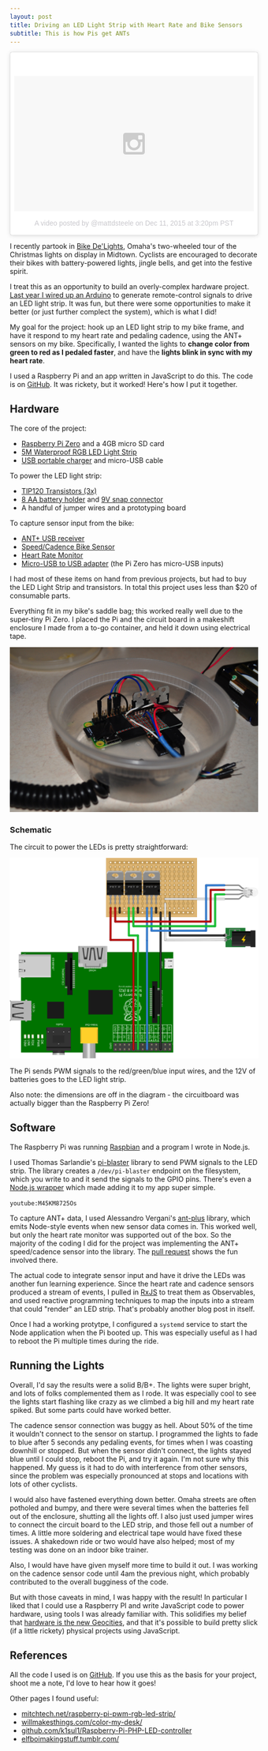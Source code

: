 ```yaml
---
layout: post
title: Driving an LED Light Strip with Heart Rate and Bike Sensors
subtitle: This is how Pis get ANTs
---
```


<blockquote class="instagram-media" data-instgrm-version="6" style=" background:#FFF; border:0; border-radius:3px; box-shadow:0 0 1px 0 rgba(0,0,0,0.5),0 1px 10px 0 rgba(0,0,0,0.15); margin: 1px; max-width:658px; padding:0; width:99.375%; width:-webkit-calc(100% - 2px); width:calc(100% - 2px);"><div style="padding:8px;"> <div style=" background:#F8F8F8; line-height:0; margin-top:40px; padding:28.125% 0; text-align:center; width:100%;"> <div style=" background:url(data:image/png;base64,iVBORw0KGgoAAAANSUhEUgAAACwAAAAsCAMAAAApWqozAAAAGFBMVEUiIiI9PT0eHh4gIB4hIBkcHBwcHBwcHBydr+JQAAAACHRSTlMABA4YHyQsM5jtaMwAAADfSURBVDjL7ZVBEgMhCAQBAf//42xcNbpAqakcM0ftUmFAAIBE81IqBJdS3lS6zs3bIpB9WED3YYXFPmHRfT8sgyrCP1x8uEUxLMzNWElFOYCV6mHWWwMzdPEKHlhLw7NWJqkHc4uIZphavDzA2JPzUDsBZziNae2S6owH8xPmX8G7zzgKEOPUoYHvGz1TBCxMkd3kwNVbU0gKHkx+iZILf77IofhrY1nYFnB/lQPb79drWOyJVa/DAvg9B/rLB4cC+Nqgdz/TvBbBnr6GBReqn/nRmDgaQEej7WhonozjF+Y2I/fZou/qAAAAAElFTkSuQmCC); display:block; height:44px; margin:0 auto -44px; position:relative; top:-22px; width:44px;"></div></div><p style=" color:#c9c8cd; font-family:Arial,sans-serif; font-size:14px; line-height:17px; margin-bottom:0; margin-top:8px; overflow:hidden; padding:8px 0 7px; text-align:center; text-overflow:ellipsis; white-space:nowrap;"><a href="https://www.instagram.com/p/_K3TQNH-fK/" style=" color:#c9c8cd; font-family:Arial,sans-serif; font-size:14px; font-style:normal; font-weight:normal; line-height:17px; text-decoration:none;" target="_blank">A video posted by @mattdsteele</a> on <time style=" font-family:Arial,sans-serif; font-size:14px; line-height:17px;" datetime="2015-12-11T23:20:29+00:00">Dec 11, 2015 at 3:20pm PST</time></p></div></blockquote>
<script async defer src="//platform.instagram.com/en_US/embeds.js"></script>

I recently partook in [Bike De'Lights][event], Omaha's two-wheeled tour of the Christmas lights on display in Midtown.
Cyclists are encouraged to decorate their bikes with battery-powered lights, jingle bells, and get into the festive spirit.

I treat this as an opportunity to build an overly-complex hardware project.
[Last year I wired up an Arduino][2014] to generate remote-control signals to drive an LED light strip.
It was fun, but there were some opportunities to make it better (or just further complect the system), which is what I did!

My goal for the project: hook up an LED light strip to my bike frame, and have it respond to my heart rate and pedaling cadence, using the ANT+ sensors on my bike.
Specifically, I wanted the lights to **change color from green to red as I pedaled faster**, and have the **lights blink in sync with my heart rate**.

I used a Raspberry Pi and an app written in JavaScript to do this. The code is on [GitHub][github]. It was rickety, but it worked! Here's how I put it together.

## Hardware

The core of the project:

- [Raspberry Pi Zero](https://www.raspberrypi.org/blog/raspberry-pi-zero/) and a 4GB micro SD card
- [5M Waterproof RGB LED Light Strip](https://web.archive.org/web/20201119215030/https://www.amazon.com/gp/product/B00DTOAWZ2)
- [USB portable charger](https://web.archive.org/web/20160313113230/http://www.amazon.com:80/Energizer-Portable-Smartphone-Charger-smartphones/dp/B0092MD8P6) and micro-USB cable

To power the LED light strip:

- [TIP120 Transistors (3x)](https://web.archive.org/web/20200920214123/https://www.radioshack.com/products/tip120-transistor?variant=5717612869)
- [8 AA battery holder](https://web.archive.org/web/20200920200324/https://www.radioshack.com/products/radioshack-8-aa-battery-holder?variant=5717214213) and [9V snap connector](https://web.archive.org/web/20200920214249/https://www.radioshack.com/products/radioshack-heavy-duty-9v-snap-connectors?variant=5717208197)
- A handful of jumper wires and a prototyping board

To capture sensor input from the bike:

- [ANT+ USB receiver](https://www.amazon.com/gp/product/B004YJSD20)
- [Speed/Cadence Bike Sensor](https://www.amazon.com/Garmin-Speed-Cadence-Bike-Sensor/dp/B000BFNOT8)
- [Heart Rate Monitor](https://buy.garmin.com/en-US/US/shop-by-accessories/fitness-sensors/hrm-run-/prod133715.html)
- [Micro-USB to USB adapter](https://www.amazon.com/gp/product/B015XA3W0G) (the Pi Zero has micro-USB inputs)

I had most of these items on hand from previous projects, but had to buy the LED Light Strip and transistors.
In total this project uses less than \$20 of consumable parts.

Everything fit in my bike's saddle bag; this worked really well due to the super-tiny Pi Zero.
I placed the Pi and the circuit board in a makeshift enclosure I made from a to-go container, and held it down using electrical tape.

![Container](../images/bdl2.jpg)

### Schematic

The circuit to power the LEDs is pretty straightforward:

![Schematic](../images/raspberry-pi-schematic.svg)

The Pi sends PWM signals to the red/green/blue input wires, and the 12V of batteries goes to the LED light strip.

Also note: the dimensions are off in the diagram - the circuitboard was actually bigger than the Raspberry Pi Zero!

## Software

The Raspberry Pi was running [Raspbian](https://www.raspberrypi.org/downloads/raspbian/) and a program I wrote in Node.js.

I used Thomas Sarlandie's [pi-blaster](https://github.com/sarfata/pi-blaster) library to send PWM signals to the LED strip.
The library creates a `/dev/pi-blaster` endpoint on the filesystem, which you write to and it send the signals to the GPIO pins.
There's even a [Node.js wrapper](https://github.com/sarfata/pi-blaster.js) which made adding it to my app super simple.

`youtube:M45KM8725Os`

To capture ANT+ data, I used Alessandro Vergani's [ant-plus](https://github.com/Loghorn/ant-plus) library, which emits Node-style events when new sensor data comes in.
This worked well, but only the heart rate monitor was supported out of the box.
So the majority of the coding I did for the project was implementing the ANT+ speed/cadence sensor into the library.
The [pull request](https://github.com/Loghorn/ant-plus/pull/4) shows the fun involved there.

The actual code to integrate sensor input and have it drive the LEDs was another fun learning experience.
Since the heart rate and cadence sensors produced a stream of events, I pulled in [RxJS](https://github.com/Reactive-Extensions/RxJS) to treat them as Observables, and used reactive programming techniques to map the inputs into a stream that could "render" an LED strip.
That's probably another blog post in itself.

Once I had a working protytpe, I configured a `systemd` service to start the Node application when the Pi booted up.
This was especially useful as I had to reboot the Pi multiple times during the ride.

## Running the Lights

Overall, I'd say the results were a solid B/B+.
The lights were super bright, and lots of folks complemented them as I rode.
It was especially cool to see the lights start flashing like crazy as we climbed a big hill and my heart rate spiked.
But some parts could have worked better.

The cadence sensor connection was buggy as hell.
About 50% of the time it wouldn't connect to the sensor on startup.
I programmed the lights to fade to blue after 5 seconds any pedaling events, for times when I was coasting downhill or stopped.
But when the sensor didn't connect, the lights stayed blue until I could stop, reboot the Pi, and try it again.
I'm not sure why this happened.
My guess is it had to do with interference from other sensors, since the problem was especially pronounced at stops and locations with lots of other cyclists.

I would also have fastened everything down better.
Omaha streets are often potholed and bumpy, and there were several times when the batteries fell out of the enclosure, shutting all the lights off.
I also just used jumper wires to connect the circuit board to the LED strip, and those fell out a number of times.
A little more soldering and electrical tape would have fixed these issues.
A shakedown ride or two would have also helped; most of my testing was done on an indoor bike trainer.

Also, I would have have given myself more time to build it out.
I was working on the cadence sensor code until 4am the previous night, which probably contributed to the overall bugginess of the code.

But with those caveats in mind, I was happy with the result!
In particular I liked that I could use a Raspberry PI and write JavaScript code to power hardware, using tools I was already familiar with.
This solidifies my belief that [hardware is the new Geocities](/hardware-is-the-new-geocities), and that it's possible to build pretty slick (if a little rickety) physical projects using JavaScript.

## References

All the code I used is on [GitHub][github].
If you use this as the basis for your project, shoot me a note, I'd love to hear how it goes!

Other pages I found useful:

- [mitchtech.net/raspberry-pi-pwm-rgb-led-strip/](https://mitchtech.net/raspberry-pi-pwm-rgb-led-strip/)
- [willmakesthings.com/color-my-desk/](https://web.archive.org/web/20151221072146/http://willmakesthings.com:80/color-my-desk/)
- [github.com/k1sul1/Raspberry-Pi-PHP-LED-controller](https://github.com/k1sul1/Raspberry-Pi-PHP-LED-controller#whatsneeded)
- [elfboimakingstuff.tumblr.com/](https://elfboimakingstuff.tumblr.com/post/132956410578/raspberry-pi-pwm-rgb-led-strip)

[event]: https://www.facebook.com/events/1093828353982844/
[2014]: /arduino-bike-lights/
[github]: https://github.com/mattdsteele/raspberry-pi-bike-leds
